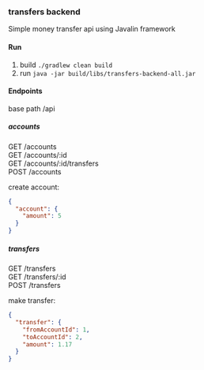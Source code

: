 ### transfers backend
Simple money transfer api using Javalin framework

#### Run
1. build `./gradlew clean build`
2. run `java -jar build/libs/transfers-backend-all.jar`

#### Endpoints
base path /api

##### accounts
GET /accounts  
GET /accounts/:id  
GET /accounts/:id/transfers  
POST /accounts

create account:
```json
{
  "account": {
    "amount": 5
  }
}
```

##### transfers
GET /transfers  
GET /transfers/:id  
POST /transfers

make transfer:
```json
{
  "transfer": {
    "fromAccountId": 1,
    "toAccountId": 2,
    "amount": 1.17
  }
}
```
